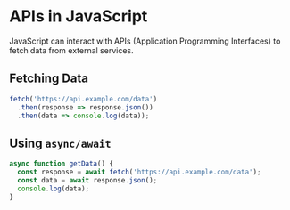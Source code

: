# APIs in JavaScript

JavaScript can interact with APIs (Application Programming Interfaces) to fetch data from external services.

## Fetching Data
  ```javascript
  fetch('https://api.example.com/data')
    .then(response => response.json())
    .then(data => console.log(data));
  ```

## Using `async/await`
  ```javascript
  async function getData() {
    const response = await fetch('https://api.example.com/data');
    const data = await response.json();
    console.log(data);
  }
  ```

